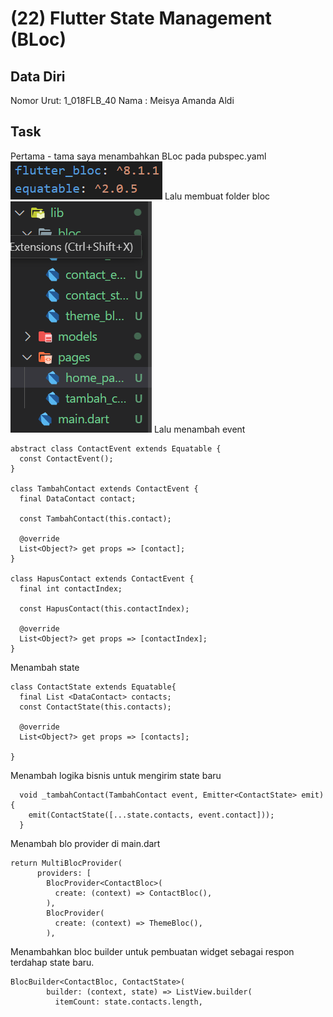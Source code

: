 # (22) Flutter State Management (BLoc)
## Data Diri

Nomor Urut: 1_018FLB_40
Nama : Meisya Amanda Aldi

## Task
Pertama - tama saya menambahkan BLoc pada pubspec.yaml
![BLoc](/22_Flutter%20State%20Management%20(BLoC)/screenshots/bloc.png)
Lalu membuat folder bloc
![Folder](/22_Flutter%20State%20Management%20(BLoC)/screenshots/folder.png)
Lalu menambah event
```
abstract class ContactEvent extends Equatable {
  const ContactEvent();
}

class TambahContact extends ContactEvent {
  final DataContact contact;

  const TambahContact(this.contact);

  @override
  List<Object?> get props => [contact];
}

class HapusContact extends ContactEvent {
  final int contactIndex;

  const HapusContact(this.contactIndex);

  @override
  List<Object?> get props => [contactIndex];
}
```
Menambah state
```
class ContactState extends Equatable{
  final List <DataContact> contacts;
  const ContactState(this.contacts);

  @override
  List<Object?> get props => [contacts];

}
```
Menambah logika bisnis untuk mengirim state baru
```
  void _tambahContact(TambahContact event, Emitter<ContactState> emit){
    emit(ContactState([...state.contacts, event.contact]));
  }
```
Menambah blo provider di main.dart
```
return MultiBlocProvider(
      providers: [
        BlocProvider<ContactBloc>(
          create: (context) => ContactBloc(),
        ),
        BlocProvider(
          create: (context) => ThemeBloc(),
        ),
```
Menambahkan bloc builder untuk pembuatan widget sebagai respon terdahap state baru.
```
BlocBuilder<ContactBloc, ContactState>(
        builder: (context, state) => ListView.builder(
          itemCount: state.contacts.length,
```